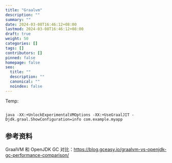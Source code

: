 ```yaml
---
title: "Graalvm"
description: ""
summary: ""
date: 2024-03-08T16:46:12+08:00
lastmod: 2024-03-08T16:46:12+08:00
draft: true
weight: 50
categories: []
tags: []
contributors: []
pinned: false
homepage: false
seo:
  title: ""
  description: ""
  canonical: ""
  noindex: false
---
```


Temp:

```console

java -XX:+UnlockExperimentalVMOptions -XX:+UseGraalJIT -Djdk.graal.ShowConfiguration=info com.example.myapp

```

## 参考资料

GraalVM 和 OpenJDK GC 对比：<https://blog.gceasy.io/graalvm-vs-openjdk-gc-performance-comparison/>
